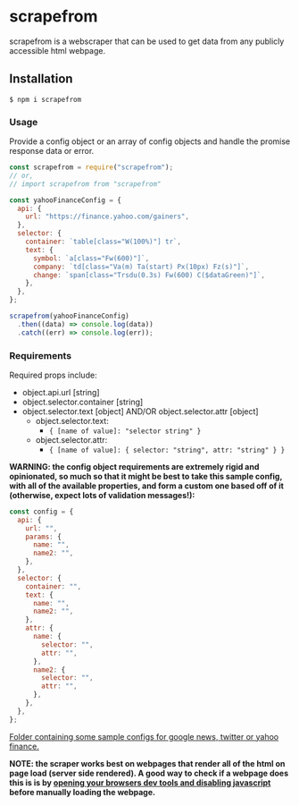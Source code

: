 # scrapefrom

scrapefrom is a webscraper that can be used to get data from any publicly accessible html webpage.

## Installation

```
$ npm i scrapefrom
```

### Usage

Provide a config object or an array of config objects and handle the promise response data or error.

```javascript
const scrapefrom = require("scrapefrom");
// or,
// import scrapefrom from "scrapefrom"

const yahooFinanceConfig = {
  api: {
    url: "https://finance.yahoo.com/gainers",
  },
  selector: {
    container: `table[class="W(100%)"] tr`,
    text: {
      symbol: `a[class="Fw(600)"]`,
      company: `td[class="Va(m) Ta(start) Px(10px) Fz(s)"]`,
      change: `span[class="Trsdu(0.3s) Fw(600) C($dataGreen)"]`,
    },
  },
};

scrapefrom(yahooFinanceConfig)
  .then((data) => console.log(data))
  .catch((err) => console.log(err));
```

### Requirements

Required props include:

- object.api.url [string]
- object.selector.container [string]
- object.selector.text [object] AND/OR object.selector.attr [object]
  - object.selector.text:
    - `{ [name of value]: "selector string" }`
  - object.selector.attr:
    - `{ [name of value]: { selector: "string", attr: "string" } }`

**WARNING: the config object requirements are extremely rigid and opinionated, so much so that it might be best to take this sample config, with all of the available properties, and form a custom one based off of it (otherwise, expect lots of validation messages!):**

```javascript
const config = {
  api: {
    url: "",
    params: {
      name: "",
      name2: "",
    },
  },
  selector: {
    container: "",
    text: {
      name: "",
      name2: "",
    },
    attr: {
      name: {
        selector: "",
        attr: "",
      },
      name2: {
        selector: "",
        attr: "",
      },
    },
  },
};
```

[Folder containing some sample configs for google news, twitter or yahoo finance.](https://github.com/nameer-rizvi/scrapefrom/tree/master/src/samples)

**NOTE: the scraper works best on webpages that render all of the html on page load (server side rendered). A good way to check if a webpage does this is is by [opening your browsers dev tools and disabling javascript](https://developers.google.com/web/tools/chrome-devtools/javascript/disable) before manually loading the webpage.**
